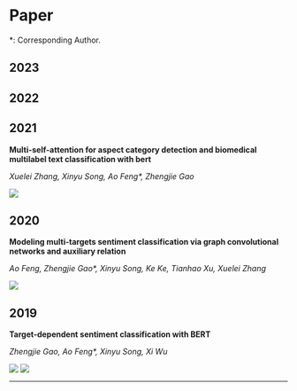 # Paper

\*: Corresponding Author.

## 2023

## 2022

## 2021

**Multi-self-attention for aspect category detection and biomedical multilabel text classification with bert**

_Xuelei Zhang, Xinyu Song, Ao Feng\*, Zhengjie Gao_

<div style='display: flex'><a href="https://www.hindawi.com/journals/mpe/2021/6658520/"><img src="https://img.shields.io/badge/Paper-Journal-brightgreen" /></a> </div>

## 2020

**Modeling multi-targets sentiment classification via graph convolutional networks and auxiliary relation**

_Ao Feng, Zhengjie Gao\*, Xinyu Song, Ke Ke, Tianhao Xu, Xuelei Zhang_

<div style='display: flex'><a href="https://digitalcommons.cwu.edu/cotsfac/382/"><img src="https://img.shields.io/badge/Paper-Journal-brightgreen" /></a> </div>


## 2019

**Target-dependent sentiment classification with BERT**

_Zhengjie Gao, Ao Feng\*, Xinyu Song, Xi Wu_

<div style='display: flex'><a href="https://ieeexplore.ieee.org/abstract/document/8864964/"><img src="https://img.shields.io/badge/Paper-Journal-brightgreen" /></a> &nbsp;<a href='https://github.com/gaozhengjie/TD-BERT'><img src="https://img.shields.io/badge/Code-GitHub-red" /></a></div>

---

